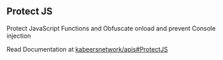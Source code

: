 ## Protect JS
Protect JavaScript Functions and Obfuscate onload and prevent Console injection

Read Documentation at [kabeersnetwork/apis#ProtectJS](http://kabeersnetwork.dx.am/apis#section-16)
